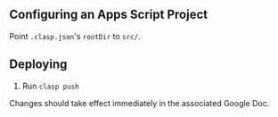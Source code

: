 ## Configuring an Apps Script Project

Point `.clasp.json`'s `rootDir` to `src/`.

## Deploying

1. Run `clasp push`

Changes should take effect immediately in the associated Google Doc.

